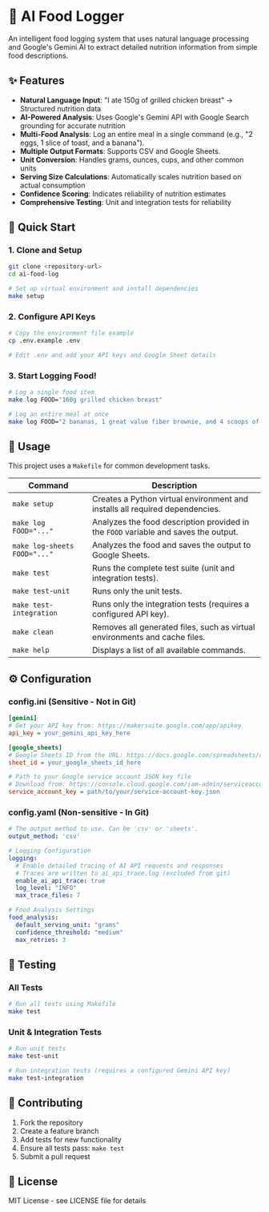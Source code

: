 # 🍎 AI Food Logger

An intelligent food logging system that uses natural language processing and Google's Gemini AI to extract detailed nutrition information from simple food descriptions.

## ✨ Features

- **Natural Language Input**: "I ate 150g of grilled chicken breast" → Structured nutrition data
- **AI-Powered Analysis**: Uses Google's Gemini API with Google Search grounding for accurate nutrition
- **Multi-Food Analysis**: Log an entire meal in a single command (e.g., "2 eggs, 1 slice of toast, and a banana").
- **Multiple Output Formats**: Supports CSV and Google Sheets.
- **Unit Conversion**: Handles grams, ounces, cups, and other common units
- **Serving Size Calculations**: Automatically scales nutrition based on actual consumption
- **Confidence Scoring**: Indicates reliability of nutrition estimates
- **Comprehensive Testing**: Unit and integration tests for reliability

## 🚀 Quick Start

### 1. Clone and Setup

```bash
git clone <repository-url>
cd ai-food-log

# Set up virtual environment and install dependencies
make setup
```

### 2. Configure API Keys

```bash
# Copy the environment file example
cp .env.example .env

# Edit .env and add your API keys and Google Sheet details
```

### 3. Start Logging Food!

```bash
# Log a single food item
make log FOOD="160g grilled chicken breast"

# Log an entire meal at once
make log FOOD="2 bananas, 1 great value fiber brownie, and 4 scoops of protein powder"
```

## 📖 Usage

This project uses a `Makefile` for common development tasks.

| Command | Description |
|---|---|
| `make setup` | Creates a Python virtual environment and installs all required dependencies. |
| `make log FOOD="..."` | Analyzes the food description provided in the `FOOD` variable and saves the output. |
| `make log-sheets FOOD="..."` | Analyzes the food and saves the output to Google Sheets. |
| `make test` | Runs the complete test suite (unit and integration tests). |
| `make test-unit` | Runs only the unit tests. |
| `make test-integration` | Runs only the integration tests (requires a configured API key). |
| `make clean` | Removes all generated files, such as virtual environments and cache files. |
| `make help` | Displays a list of all available commands. |

## ⚙️ Configuration

### config.ini (Sensitive - Not in Git)

```ini
[gemini]
# Get your API key from: https://makersuite.google.com/app/apikey
api_key = your_gemini_api_key_here

[google_sheets]
# Google Sheets ID from the URL: https://docs.google.com/spreadsheets/d/{SHEET_ID}/edit
sheet_id = your_google_sheets_id_here

# Path to your Google service account JSON key file
# Download from: https://console.cloud.google.com/iam-admin/serviceaccounts
service_account_key = path/to/your/service-account-key.json
```

### config.yaml (Non-sensitive - In Git)

```yaml
# The output method to use. Can be 'csv' or 'sheets'.
output_method: 'csv'

# Logging Configuration
logging:
  # Enable detailed tracing of AI API requests and responses
  # Traces are written to ai_api_trace.log (excluded from git)
  enable_ai_api_trace: true
  log_level: "INFO"
  max_trace_files: 7

# Food Analysis Settings
food_analysis:
  default_serving_unit: "grams"
  confidence_threshold: "medium"
  max_retries: 3
```

## 🧪 Testing

### All Tests

```bash
# Run all tests using Makefile
make test
```

### Unit & Integration Tests

```bash
# Run unit tests
make test-unit

# Run integration tests (requires a configured Gemini API key)
make test-integration
```

## 🤝 Contributing

1. Fork the repository
2. Create a feature branch
3. Add tests for new functionality
4. Ensure all tests pass: `make test`
5. Submit a pull request

## 📄 License

MIT License - see LICENSE file for details
